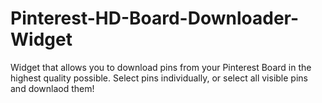 # Pinterest-HD-Board-Downloader-Widget
Widget that allows you to download pins from your Pinterest Board in the highest quality possible. Select pins individually, or select all visible pins and downlaod them!
